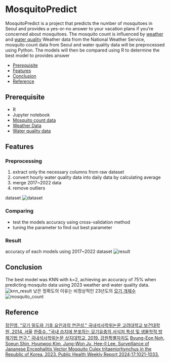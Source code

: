 # MosquitoPredict

MosquitoPredict is a project that predicts the number of mosquitoes in Seoul and provides a yes-or-no answer to your vacation plans if you’re concerned about mosquitoes.
The mosquito count is influenced by [weather](https://www.riss.kr/search/detail/DetailView.do?p_mat_type=be54d9b8bc7cdb09&control_no=c3a3273d67112aa4ffe0bdc3ef48d419&keyword=%EB%AA%A8%EA%B8%B0) and [water quality](https://www.riss.kr/search/detail/DetailView.do?p_mat_type=be54d9b8bc7cdb09&control_no=d2c2659107fad4e7ffe0bdc3ef48d419&keyword=%EB%AA%A8%EA%B8%B0%20%EC%88%98%EC%A7%88)
Weather data from the National Weather Service, mosquito count data from Seoul and water quality data will be preprocessed using Python.
The models will then be compared using R to determine the best model to provides answer

<!-- vim-markdown-toc GFM -->

- [Prerequisite](#Prerequisite)
- [Features](#features)
- [Conclusion](#Conclusion)
- [Reference](#Reference)

<!-- vim-markdown-toc -->

## Prerequisite

- R
- Jupyter notebook
- [Mosquito count data](https://news.seoul.go.kr/welfare/archives/532165)
- [Weather Data](https://data.kma.go.kr/data/grnd/selectAsosRltmList.do?pgmNo=36)
- [Water quality data](https://swo.seoul.go.kr/water/waterMesntkInfo.do?)

## Features

### Preprocessing

1. extract only the necessary columns from raw dataset
2. convert hourly water quality data into daily data by calculating average
3. merge 2017~2022 data
4. remove outliers

dataset
![dataset](https://github.com/chungJS/predicts_mosquito/raw/main/img/preprocessed_dataset.png)

### Comparing

- test the models accuracy using cross-validation method
- tuning the parameter to find out best parameter

### Result

accuracy of each models using 2017~2022 dataset
![result](https://github.com/chungJS/predicts_mosquito/raw/main/img/result.png)

## Conclusion

The best model was KNN with k=2, achieving an accuracy of 75% when predicting mosquito data using 2023 weather and water quality data.
![knn_result](https://github.com/chungJS/predicts_mosquito/raw/main/img/knn_result.png)
낮은 정확도의 이유는 비정상적인 23년도의 [모기 개체수](https://www.phwr.org/journal/view.html?uid=716&vmd=Full)
![mosquito_count](https://github.com/chungJS/predicts_mosquito/raw/main/img/mosquito_count.png)

## Reference

[장진영. "모기 밀도와 기후 요인과의 연관성." 국내석사학위논문 고려대학교 보건대학원, 2014. 서울](https://www.riss.kr/search/detail/DetailView.do?p_mat_type=be54d9b8bc7cdb09&control_no=c3a3273d67112aa4ffe0bdc3ef48d419&keyword=%EB%AA%A8%EA%B8%B0)
[한중수. "국내 습지에 분포하는 모기유충의 서식처 특성 및 생물학적 방제기법 연구." 국내석사학위논문 상지대학교, 2019. 강원특별자치도](https://www.riss.kr/search/detail/DetailView.do?p_mat_type=be54d9b8bc7cdb09&control_no=d2c2659107fad4e7ffe0bdc3ef48d419&keyword=%EB%AA%A8%EA%B8%B0%20%EC%88%98%EC%A7%88)
[Byung-Eon Noh, Soeun Shin, Hyunwoo Kim, Jung-Won Ju, Hee-Il Lee. Surveillance of Japanese Encephalitis Vector Mosquito Culex tritaeniorhynchus in the Republic of Korea, 2023. Public Health Weekly Report 2024;17:1021-1033.](https://www.phwr.org/journal/view.html?uid=716&vmd=Full)
